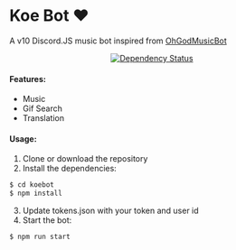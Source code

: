 # Koe Bot ❤

A v10 Discord.JS music bot inspired from [OhGodMusicBot](https://github.com/bdistin/OhGodMusicBot)

<p align="center">
<a href="https://david-dm.org/selcher/koebot"><img src="https://david-dm.org/selcher/koebot.svg" alt="Dependency Status"></a>
</p>

#### Features:

- Music
- Gif Search
- Translation

#### Usage:

1. Clone or download the repository
2. Install the dependencies:

```sh
$ cd koebot
$ npm install
```

3. Update tokens.json with your token and user id
4. Start the bot:

```sh
$ npm run start
```

